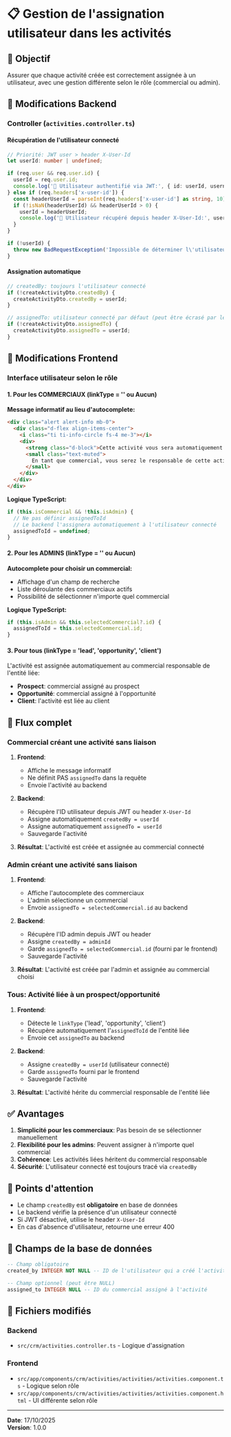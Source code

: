 # 📋 Gestion de l'assignation utilisateur dans les activités

## 🎯 Objectif

Assurer que chaque activité créée est correctement assignée à un utilisateur, avec une gestion différente selon le rôle (commercial ou admin).

## 🔧 Modifications Backend

### Controller (`activities.controller.ts`)

#### Récupération de l'utilisateur connecté
```typescript
// Priorité: JWT user > header X-User-Id
let userId: number | undefined;

if (req.user && req.user.id) {
  userId = req.user.id;
  console.log('👤 Utilisateur authentifié via JWT:', { id: userId, username: req.user.username });
} else if (req.headers['x-user-id']) {
  const headerUserId = parseInt(req.headers['x-user-id'] as string, 10);
  if (!isNaN(headerUserId) && headerUserId > 0) {
    userId = headerUserId;
    console.log('👤 Utilisateur récupéré depuis header X-User-Id:', userId);
  }
}

if (!userId) {
  throw new BadRequestException('Impossible de déterminer l\'utilisateur connecté. Veuillez vous reconnecter.');
}
```

#### Assignation automatique
```typescript
// createdBy: toujours l'utilisateur connecté
if (!createActivityDto.createdBy) {
  createActivityDto.createdBy = userId;
}

// assignedTo: utilisateur connecté par défaut (peut être écrasé par le DTO)
if (!createActivityDto.assignedTo) {
  createActivityDto.assignedTo = userId;
}
```

## 🎨 Modifications Frontend

### Interface utilisateur selon le rôle

#### 1. Pour les COMMERCIAUX (linkType = '' ou Aucun)

**Message informatif au lieu d'autocomplete:**
```html
<div class="alert alert-info mb-0">
  <div class="d-flex align-items-center">
    <i class="ti ti-info-circle fs-4 me-3"></i>
    <div>
      <strong class="d-block">Cette activité vous sera automatiquement assignée</strong>
      <small class="text-muted">
        En tant que commercial, vous serez le responsable de cette activité
      </small>
    </div>
  </div>
</div>
```

**Logique TypeScript:**
```typescript
if (this.isCommercial && !this.isAdmin) {
  // Ne pas définir assignedToId
  // Le backend l'assignera automatiquement à l'utilisateur connecté
  assignedToId = undefined;
}
```

#### 2. Pour les ADMINS (linkType = '' ou Aucun)

**Autocomplete pour choisir un commercial:**
- Affichage d'un champ de recherche
- Liste déroulante des commerciaux actifs
- Possibilité de sélectionner n'importe quel commercial

**Logique TypeScript:**
```typescript
if (this.isAdmin && this.selectedCommercial?.id) {
  assignedToId = this.selectedCommercial.id;
}
```

#### 3. Pour tous (linkType = 'lead', 'opportunity', 'client')

L'activité est assignée automatiquement au commercial responsable de l'entité liée:
- **Prospect**: commercial assigné au prospect
- **Opportunité**: commercial assigné à l'opportunité
- **Client**: l'activité est liée au client

## 🔄 Flux complet

### Commercial créant une activité sans liaison

1. **Frontend**: 
   - Affiche le message informatif
   - Ne définit PAS `assignedTo` dans la requête
   - Envoie l'activité au backend

2. **Backend**:
   - Récupère l'ID utilisateur depuis JWT ou header `X-User-Id`
   - Assigne automatiquement `createdBy = userId`
   - Assigne automatiquement `assignedTo = userId`
   - Sauvegarde l'activité

3. **Résultat**: L'activité est créée et assignée au commercial connecté

### Admin créant une activité sans liaison

1. **Frontend**:
   - Affiche l'autocomplete des commerciaux
   - L'admin sélectionne un commercial
   - Envoie `assignedTo = selectedCommercial.id` au backend

2. **Backend**:
   - Récupère l'ID admin depuis JWT ou header
   - Assigne `createdBy = adminId`
   - Garde `assignedTo = selectedCommercial.id` (fourni par le frontend)
   - Sauvegarde l'activité

3. **Résultat**: L'activité est créée par l'admin et assignée au commercial choisi

### Tous: Activité liée à un prospect/opportunité

1. **Frontend**:
   - Détecte le `linkType` ('lead', 'opportunity', 'client')
   - Récupère automatiquement l'`assignedToId` de l'entité liée
   - Envoie cet `assignedTo` au backend

2. **Backend**:
   - Assigne `createdBy = userId` (utilisateur connecté)
   - Garde `assignedTo` fourni par le frontend
   - Sauvegarde l'activité

3. **Résultat**: L'activité hérite du commercial responsable de l'entité liée

## ✅ Avantages

1. **Simplicité pour les commerciaux**: Pas besoin de se sélectionner manuellement
2. **Flexibilité pour les admins**: Peuvent assigner à n'importe quel commercial
3. **Cohérence**: Les activités liées héritent du commercial responsable
4. **Sécurité**: L'utilisateur connecté est toujours tracé via `createdBy`

## 🚨 Points d'attention

- Le champ `createdBy` est **obligatoire** en base de données
- Le backend vérifie la présence d'un utilisateur connecté
- Si JWT désactivé, utilise le header `X-User-Id`
- En cas d'absence d'utilisateur, retourne une erreur 400

## 📝 Champs de la base de données

```sql
-- Champ obligatoire
created_by INTEGER NOT NULL -- ID de l'utilisateur qui a créé l'activité

-- Champ optionnel (peut être NULL)
assigned_to INTEGER NULL -- ID du commercial assigné à l'activité
```

## 🔗 Fichiers modifiés

### Backend
- `src/crm/activities.controller.ts` - Logique d'assignation

### Frontend
- `src/app/components/crm/activities/activities/activities.component.ts` - Logique selon rôle
- `src/app/components/crm/activities/activities/activities.component.html` - UI différente selon rôle

---

**Date**: 17/10/2025  
**Version**: 1.0.0
